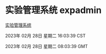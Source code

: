 # 实验管理系统 expadmin
[实验管理系统](http://219.139.198.196:56808/expadmin-782313d2-e1b1-4ea7-932e-3a55e6a1a4d0/)

2023年 02月 28日 星期二 16:03:39 CST

2023年 02月 28日 星期二 08:03:39 GMT
